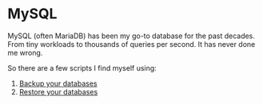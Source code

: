 # MySQL
MySQL (often MariaDB) has been my go-to database for the past decades. From tiny workloads to thousands of queries per second. It has never done me wrong. 

So there are a few scripts I find myself using:
1. [Backup your databases](./backup)
2. [Restore your databases](./restore)